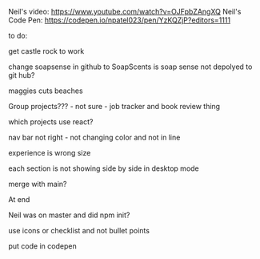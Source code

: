 Neil's video: https://www.youtube.com/watch?v=OJFpbZAngXQ
Neil's Code Pen: https://codepen.io/npatel023/pen/YzKQZjP?editors=1111

to do:

get castle rock to work

change soapsense in github to SoapScents
is soap sense not depolyed to git hub?

maggies cuts
beaches

Group projects??? - not sure - job tracker and book review thing

which projects use react?


nav bar not right - not changing color and not in line

experience is wrong size

each section is not showing side by side in desktop mode


merge with main?

At end

Neil was on master and did 
npm init?

use icons or checklist and not bullet points

put code in codepen